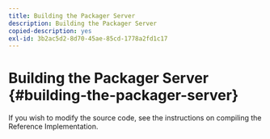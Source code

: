 ```yaml
---
title: Building the Packager Server
description: Building the Packager Server
copied-description: yes
exl-id: 3b2ac5d2-8d70-45ae-85cd-1778a2fd1c17
---
```

# Building the Packager Server {#building-the-packager-server}

If you wish to modify the source code, see the instructions on compiling the Reference Implementation.
